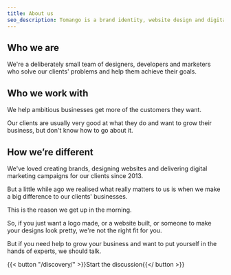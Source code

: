 ```yaml
---
title: About us
seo_description: Tomango is a brand identity, website design and digital marketing company in Sussex delivering sustained results.
---
```


## Who we are
We're a deliberately small team of designers, developers and marketers who solve our clients' problems and help them achieve their goals.

## Who we work with
We help ambitious businesses get more of the customers they want.

Our clients are usually very good at what they do and want to grow their business, but don't know how to go about it.

## How we’re different

We've loved creating brands, designing websites and delivering digital marketing campaigns for our clients since 2013.

But a little while ago we realised what really matters to us is when we make a big difference to our clients' businesses. 

This is the reason we get up in the morning.

So, if you just want a logo made, or a website built, or someone to make your designs look pretty, we're not the right fit for you.

But if you need help to grow your business and want to put yourself in the hands of experts, we should talk.

{{< button "/discovery/" >}}Start the discussion{{</ button >}}
